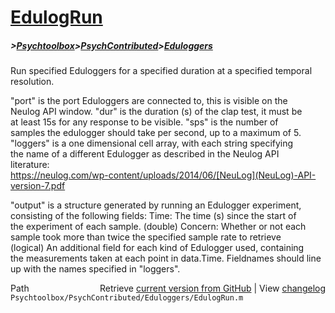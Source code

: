 # [EdulogRun](EdulogRun)
##### >[Psychtoolbox](Psychtoolbox)>[PsychContributed](PsychContributed)>[Eduloggers](Eduloggers)

Run specified Eduloggers for a specified duration at a specified temporal  
resolution.  
  
"port" is the port Eduloggers are connected to, this is visible on the  
Neulog API window. "dur" is the duration (s) of the clap test, it must be  
at least 15s for any response to be visible. "sps" is the number of  
samples the edulogger should take per second, up to a maximum of 5.  
"loggers" is a one dimensional cell array, with each string specifying  
the name of a different Edulogger as described in the Neulog API  
literature:  
https://neulog.com/wp-content/uploads/2014/06/[NeuLog](NeuLog)-API-version-7.pdf  
  
"output" is a structure generated by running an Edulogger experiment,  
consisting of the following fields: Time: The time (s) since the start of  
the experiment of each sample. (double) Concern: Whether or not each  
sample took more than twice the specified sample rate to retrieve  
(logical) An additional field for each kind of Edulogger used, containing  
the measurements taken at each point in data.Time. Fieldnames should line  
up with the names specified in "loggers".  




<div class="code_header" style="text-align:right;">
  <span style="float:left;">Path&nbsp;&nbsp;</span> <span class="counter">Retrieve <a href=
  "https://raw.github.com/Psychtoolbox-3/Psychtoolbox-3/beta/Psychtoolbox/PsychContributed/Eduloggers/EdulogRun.m">current version from GitHub</a> | View <a href=
  "https://github.com/Psychtoolbox-3/Psychtoolbox-3/commits/beta/Psychtoolbox/PsychContributed/Eduloggers/EdulogRun.m">changelog</a></span>
</div>
<div class="code">
  <code>Psychtoolbox/PsychContributed/Eduloggers/EdulogRun.m</code>
</div>

